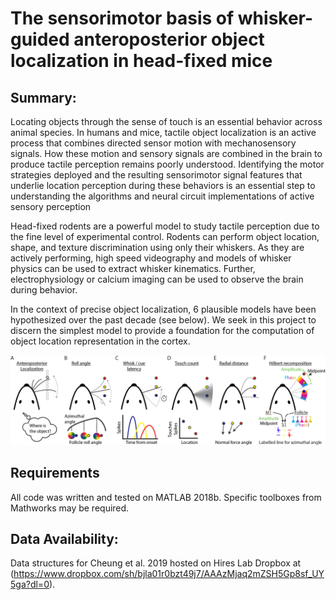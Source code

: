 # The sensorimotor basis of whisker-guided anteroposterior object localization in head-fixed mice

## Summary: 
Locating objects through the sense of touch is an essential behavior across animal species. In humans and mice, tactile object localization is an active process that combines directed sensor motion with mechanosensory signals. How these motion and sensory signals are combined in the brain to produce tactile perception remains poorly understood. Identifying the motor strategies deployed and the resulting sensorimotor signal features that underlie location perception during these behaviors is an essential step to understanding the algorithms and neural circuit implementations of active sensory perception 

Head-fixed rodents are a powerful model to study tactile perception due to the fine level of experimental control. Rodents can perform object location, shape, and texture discrimination using only their whiskers. As they are actively performing, high speed videography and models of whisker physics can be used to extract whisker kinematics. Further, electrophysiology or calcium imaging can be used to observe the brain during behavior. 

In the context of precise object localization, 6 plausible models have been hypothesized over the past decade (see below). We seek in this project to discern the simplest model to provide a foundation for the computation of object location representation in the cortex. 

![Alt text](./pictures/localization_models.png)

## Requirements
All code was written and tested on MATLAB 2018b. Specific toolboxes from Mathworks may be required. 

## Data Availability:
Data structures for Cheung et al. 2019 hosted on Hires Lab Dropbox at (https://www.dropbox.com/sh/bjla01r0bzt49j7/AAAzMjaq2mZSH5Gp8sf_UY5ga?dl=0).


